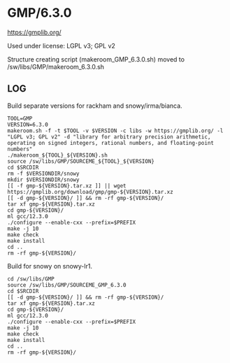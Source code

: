 GMP/6.3.0
=========

<https://gmplib.org/>

Used under license:
LGPL v3; GPL v2

Structure creating script (makeroom_GMP_6.3.0.sh) moved to /sw/libs/GMP/makeroom_6.3.0.sh

LOG
---

Build separate versions for rackham and snowy/irma/bianca.


    TOOL=GMP
    VERSION=6.3.0
    makeroom.sh -f -t $TOOL -v $VERSION -c libs -w https://gmplib.org/ -l "LGPL v3; GPL v2" -d "library for arbitrary precision arithmetic, operating on signed integers, rational numbers, and floating-point numbers"
    ./makeroom_${TOOL}_${VERSION}.sh 
    source /sw/libs/GMP/SOURCEME_${TOOL}_${VERSION} 
    cd $SRCDIR
    rm -f $VERSIONDIR/snowy
    mkdir $VERSIONDIR/snowy
    [[ -f gmp-${VERSION}.tar.xz ]] || wget https://gmplib.org/download/gmp/gmp-${VERSION}.tar.xz
    [[ -d gmp-${VERSION}/ ]] && rm -rf gmp-${VERSION}/
    tar xf gmp-${VERSION}.tar.xz 
    cd gmp-${VERSION}/
    ml gcc/12.3.0
    ./configure --enable-cxx --prefix=$PREFIX
    make -j 10
    make check
    make install
    cd ..
    rm -rf gmp-${VERSION}/

Build for snowy on snowy-lr1.

    cd /sw/libs/GMP
    source /sw/libs/GMP/SOURCEME_GMP_6.3.0
    cd $SRCDIR
    [[ -d gmp-${VERSION}/ ]] && rm -rf gmp-${VERSION}/
    tar xf gmp-${VERSION}.tar.xz 
    cd gmp-${VERSION}/
    ml gcc/12.3.0
    ./configure --enable-cxx --prefix=$PREFIX
    make -j 10
    make check
    make install
    cd ..
    rm -rf gmp-${VERSION}/

